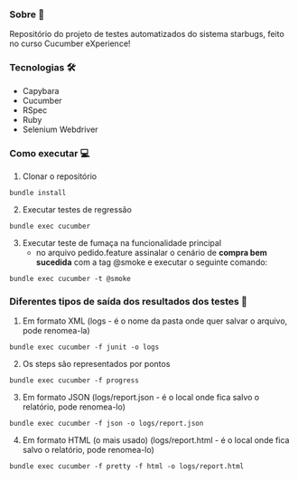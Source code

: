 ### Sobre 📝
Repositório do projeto de testes automatizados do sistema starbugs, feito no curso Cucumber eXperience!

### Tecnologias 🛠️
* Capybara
* Cucumber
* RSpec
* Ruby
* Selenium Webdriver


### Como executar 💻
1. Clonar o repositório
```
bundle install
```
2. Executar testes de regressão
```
bundle exec cucumber
```
3. Executar teste de fumaça na funcionalidade principal
    * no arquivo pedido.feature assinalar o cenário de **compra bem sucedida** com a tag @smoke e executar o seguinte comando:

```
bundle exec cucumber -t @smoke
```

### Diferentes tipos de saída dos resultados dos testes 💭
1. Em formato XML (logs - é o nome da pasta onde quer salvar o arquivo, pode renomea-la)
```
bundle exec cucumber -f junit -o logs
```  
2. Os steps são representados por pontos
```
bundle exec cucumber -f progress
```
3. Em formato JSON (logs/report.json - é o local onde fica salvo o relatório, pode renomea-lo)
```
bundle exec cucumber -f json -o logs/report.json
```  
4. Em formato HTML (o mais usado) (logs/report.html - é o local onde fica salvo o relatório, pode renomea-lo)
```
bundle exec cucumber -f pretty -f html -o logs/report.html 
``` 
